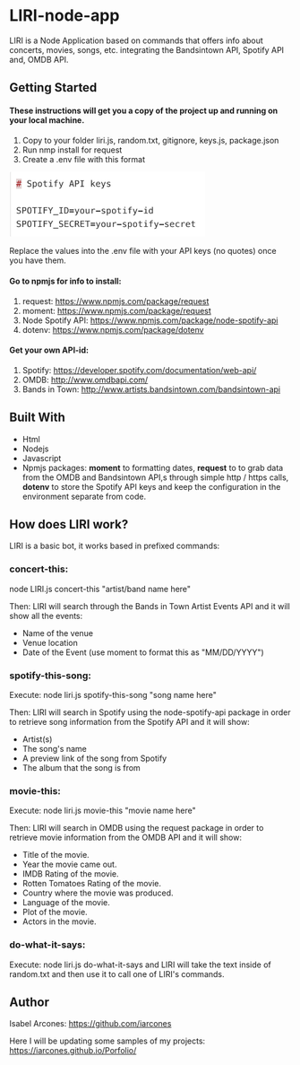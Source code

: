 # LIRI-node-app
LIRI is a Node Application based on commands that offers info about concerts, movies, songs, etc. integrating the Bandsintown API, Spotify API and, OMDB API.

## Getting Started

#### These instructions will get you a copy of the project up and running on your local machine.

1. Copy to your folder liri.js, random.txt, gitignore, keys.js, package.json
2. Run nmp install for request
3. Create a .env file with this format
<p>
  <img src="Screen Shot 1.png" width="350" title="hover text">
</p> 

Replace the values into the .env file with your API keys (no quotes) once you have them.

#### Go to npmjs for info to install:

1. request: https://www.npmjs.com/package/request
2. moment: https://www.npmjs.com/package/request
3. Node Spotify API: https://www.npmjs.com/package/node-spotify-api
4. dotenv: https://www.npmjs.com/package/dotenv

#### Get your own API-id:

1. Spotify: https://developer.spotify.com/documentation/web-api/
2. OMDB: http://www.omdbapi.com/
3. Bands in Town: http://www.artists.bandsintown.com/bandsintown-api


## Built With

- Html
- Nodejs
- Javascript
- Npmjs packages: **moment** to formatting dates, **request** to to grab data from the OMDB and Bandsintown API,s through simple http / https calls, **dotenv** to store the Spotify API keys and keep the configuration in the environment separate from code.

## How does LIRI work?
LIRI is a basic bot, it works based in prefixed commands:

### **concert-this:**

node LIRI.js concert-this "artist/band name here"

Then: LIRI will search through the Bands in Town Artist Events API and it will show all the events: 

- Name of the venue
- Venue location
- Date of the Event (use moment to format this as "MM/DD/YYYY")

### **spotify-this-song:**

Execute: node liri.js spotify-this-song "song name here"

Then: LIRI will search in Spotify using the node-spotify-api package in order to retrieve song information from the Spotify API and it will show:

- Artist(s)
- The song's name
- A preview link of the song from Spotify
- The album that the song is from

### **movie-this:**

Execute: node liri.js movie-this "movie name here"

Then: LIRI will search in OMDB using the request package in order to retrieve movie information from the OMDB API and it will show:

- Title of the movie.
- Year the movie came out.
- IMDB Rating of the movie.
- Rotten Tomatoes Rating of the movie.
- Country where the movie was produced.
- Language of the movie.
- Plot of the movie.
- Actors in the movie.

### **do-what-it-says:**

Execute: node liri.js do-what-it-says and LIRI will take the text inside of random.txt and then use it to call one of LIRI's commands.

## Author

Isabel Arcones: https://github.com/iarcones

Here I will be updating some samples of my projects: https://iarcones.github.io/Porfolio/



